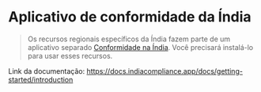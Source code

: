 # Aplicativo de conformidade da Índia




> Os recursos regionais específicos da Índia fazem parte de um aplicativo separado [Conformidade na Índia](https://github.com/resilient-tech/india-compliance/). Você precisará instalá-lo para usar esses recursos.
> 
> 

Link da documentação: <https://docs.indiacompliance.app/docs/getting-started/introduction>



